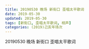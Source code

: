```yaml
---
title: 20190530 晚场 新街口 歪唱太平歌词
date: 2019-05-30
updated: 2019-05-30
tags: [新街口, 歪唱太平歌词, 相声]
categories: (2019)己亥年场次
---
```

20190530 晚场 新街口 歪唱太平歌词